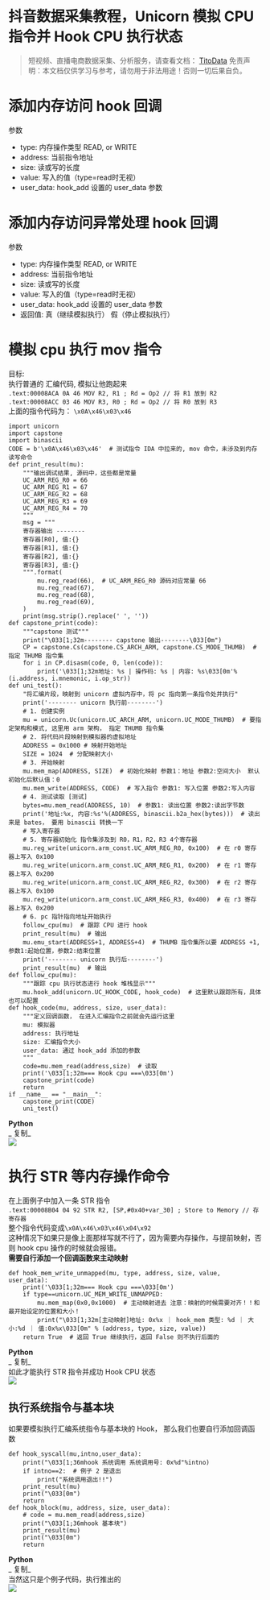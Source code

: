 # 抖音数据采集教程，Unicorn 模拟 CPU 指令并 Hook CPU 执行状态


>
> 短视频、直播电商数据采集、分析服务，请查看文档： [TitoData](https://www.titodata.com?from=douyinarticle)
> 免责声明：本文档仅供学习与参考，请勿用于非法用途！否则一切后果自负。
> 

# 添加内存访问 hook 回调
参数

- type: 内存操作类型 READ, or WRITE
- address: 当前指令地址
- size: 读或写的长度
- value: 写入的值（type=read时无视）
- user_data: hook_add 设置的 user_data 参数

# 添加内存访问异常处理 hook 回调
参数

- type: 内存操作类型 READ, or WRITE
- address: 当前指令地址
- size: 读或写的长度
- value: 写入的值（type=read时无视）
- user_data: hook_add 设置的 user_data 参数
- 返回值: 真（继续模拟执行） 假（停止模拟执行）

# 模拟 cpu 执行 mov 指令
目标:<br>执行普通的 汇编代码, 模拟让他跑起来<br>`.text:00008ACA 0A 46 MOV R2, R1 ; Rd = Op2 // 将 R1 放到 R2`<br>`.text:00008ACC 03 46 MOV R3, R0 ; Rd = Op2 // 将 R0 放到 R3`<br>上面的指令代码为： `\x0A\x46\x03\x46`
```
import unicorn
import capstone
import binascii
CODE = b'\x0A\x46\x03\x46'  # 测试指令 IDA 中拉来的, mov 命令，未涉及到内存读写命令
def print_result(mu):
    """输出调试结果, 源码中，这些都是常量
    UC_ARM_REG_R0 = 66
    UC_ARM_REG_R1 = 67
    UC_ARM_REG_R2 = 68
    UC_ARM_REG_R3 = 69
    UC_ARM_REG_R4 = 70
    """
    msg = """
    寄存器输出 --------
    寄存器[R0], 值:{}
    寄存器[R1], 值:{}
    寄存器[R2], 值:{}
    寄存器[R3], 值:{}
    """.format(
        mu.reg_read(66),  # UC_ARM_REG_R0 源码对应常量 66
        mu.reg_read(67),
        mu.reg_read(68),
        mu.reg_read(69),
    )
    print(msg.strip().replace(' ', ''))
def capstone_print(code):
    """capstone 测试"""
    print("\033[1;32m-------- capstone 输出--------\033[0m")
    CP = capstone.Cs(capstone.CS_ARCH_ARM, capstone.CS_MODE_THUMB)  # 指定 THUMB 指令集
    for i in CP.disasm(code, 0, len(code)):  
        print('\033[1;32m地址: %s | 操作码: %s | 内容: %s\033[0m'%(i.address, i.mnemonic, i.op_str))
def uni_test():
    "将汇编片段，映射到 unicorn 虚拟内存中，将 pc 指向第一条指令处并执行"
    print('-------- unicorn 执行前--------')
    # 1. 创建实例
    mu = unicorn.Uc(unicorn.UC_ARCH_ARM, unicorn.UC_MODE_THUMB)  # 要指定架构和模式, 这里用 arm 架构， 指定 THUMB 指令集
    # 2. 将代码片段映射到模拟器的虚拟地址
    ADDRESS = 0x1000 # 映射开始地址
    SIZE = 1024  # 分配映射大小
    # 3. 开始映射
    mu.mem_map(ADDRESS, SIZE)  # 初始化映射 参数1：地址 参数2:空间大小  默认初始化后默认值：0
    mu.mem_write(ADDRESS, CODE)  # 写入指令 参数1: 写入位置 参数2:写入内容
    # 4. 测试读取 [测试]
    bytes=mu.mem_read(ADDRESS, 10)  # 参数1: 读出位置 参数2:读出字节数
    print('地址:%x, 内容:%s'%(ADDRESS, binascii.b2a_hex(bytes)))  # 读出来是 bates， 要用 binascii 转换一下
    # 写入寄存器
    # 5. 寄存器初始化 指令集涉及到 R0，R1，R2，R3 4个寄存器
    mu.reg_write(unicorn.arm_const.UC_ARM_REG_R0, 0x100)  # 在 r0 寄存器上写入 0x100
    mu.reg_write(unicorn.arm_const.UC_ARM_REG_R1, 0x200)  # 在 r1 寄存器上写入 0x200
    mu.reg_write(unicorn.arm_const.UC_ARM_REG_R2, 0x300)  # 在 r2 寄存器上写入 0x100
    mu.reg_write(unicorn.arm_const.UC_ARM_REG_R3, 0x400)  # 在 r3 寄存器上写入 0x200
    # 6. pc 指针指向地址开始执行
    follow_cpu(mu)  # 跟踪 CPU 进行 hook
    print_result(mu)  # 输出
    mu.emu_start(ADDRESS+1, ADDRESS+4)  # THUMB 指令集所以要 ADDRESS +1,    参数1:起始位置，参数2:结束位置
    print('-------- unicorn 执行后--------')
    print_result(mu)  # 输出
def follow_cpu(mu):
    """跟踪 cpu 执行状态进行 hook 堆栈显示"""
    mu.hook_add(unicorn.UC_HOOK_CODE, hook_code)  # 这里默认跟踪所有，具体也可以配置
def hook_code(mu, address, size, user_data):
    """定义回调函数， 在进入汇编指令之前就会先运行这里
    mu: 模拟器
    address: 执行地址
    size: 汇编指令大小
    user_data: 通过 hook_add 添加的参数
    """
    code=mu.mem_read(address,size)  # 读取
    print('\033[1;32m=== Hook cpu ===\033[0m')
    capstone_print(code)
    return
if __name__ == "__main__":
    capstone_print(CODE)
    uni_test()
```
**Python**<br>_ 复制_<br>[![](https://cdn.nlark.com/yuque/0/2021/jpeg/97322/1611580705426-da54c1cf-ccc2-465d-ab5d-866351940ee2.jpeg#align=left&display=inline&height=306&margin=%5Bobject%20Object%5D&originHeight=306&originWidth=284&size=0&status=done&style=none&width=284)](https://static.zhangkunzhi.com/2020/12/08/16073888115271.jpg?x-oss-process=image/resize,h_400)

# 执行 STR 等内存操作命令
在上面例子中加入一条 STR 指令<br>`.text:00008B04 04 92 STR R2, [SP,#0x40+var_30] ; Store to Memory // 存寄存器`<br>整个指令代码变成`\x0A\x46\x03\x46\x04\x92`<br>这种情况下如果只是像上面那样写就不行了，因为需要内存操作，与提前映射，否则 hook cpu 操作的时候就会报错。<br>**需要自行添加一个回调函数来主动映射**
```
def hook_mem_write_unmapped(mu, type, address, size, value, user_data):
    print('\033[1;32m=== Hook cpu ===\033[0m')
    if type==unicorn.UC_MEM_WRITE_UNMAPPED:
        mu.mem_map(0x0,0x1000)  # 主动映射进去 注意：映射的时候需要对齐！！和最开始设定的位置和大小！
        print("\033[1;32m[主动映射]地址: 0x%x ｜ hook_mem 类型: %d ｜ 大小:%d ｜ 值:0x%x\033[0m" % (address, type, size, value))
    return True  # 返回 True 继续执行，返回 False 则不执行后面的
```
**Python**<br>_ 复制_<br>如此才能执行 STR 指令并成功 Hook CPU 状态<br>[![](https://cdn.nlark.com/yuque/0/2021/jpeg/97322/1611580705411-76a92c0f-ca3c-465e-94e7-e448350f6085.jpeg#align=left&display=inline&height=434&margin=%5Bobject%20Object%5D&originHeight=434&originWidth=484&size=0&status=done&style=none&width=484)](https://static.zhangkunzhi.com/2020/12/08/16073890588465.jpg?x-oss-process=image/resize,h_600)

## 执行系统指令与基本块
如果要模拟执行汇编系统指令与基本块的 Hook， 那么我们也要自行添加回调函数
```
def hook_syscall(mu,intno,user_data):
    print("\033[1;36mhook 系统调用 系统调用号: 0x%d"%intno)
    if intno==2:  # 例子 2 是退出
        print("系统调用退出!!")
    print_result(mu)
    print("\033[0m")
    return
def hook_block(mu, address, size, user_data):
    # code = mu.mem_read(address,size)
    print("\033[1;36mhook 基本块")
    print_result(mu)
    print("\033[0m")
    return
```
**Python**<br>_ 复制_<br>当然这只是个例子代码，执行推出的<br>[![](https://cdn.nlark.com/yuque/0/2021/jpeg/97322/1611580705621-97d9b3a2-7d11-468a-be86-97f0549602bd.jpeg#align=left&display=inline&height=800&margin=%5Bobject%20Object%5D&originHeight=800&originWidth=490&size=0&status=done&style=none&width=490)](https://static.zhangkunzhi.com/2020/12/08/16073893320766.jpg?x-oss-process=image/resize,h_800)

